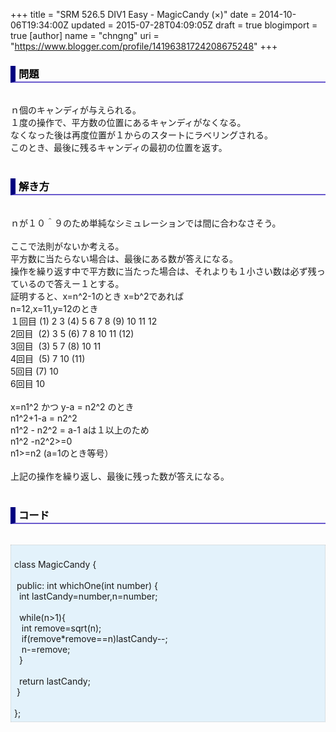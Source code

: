 +++
title = "SRM 526.5 DIV1 Easy - MagicCandy (×)"
date = 2014-10-06T19:34:00Z
updated = 2015-07-28T04:09:05Z
draft = true
blogimport = true 
[author]
	name = "chngng"
	uri = "https://www.blogger.com/profile/14196381724208675248"
+++

<div dir="ltr" style="text-align: left;" trbidi="on"><h3 style="border-bottom: 2px solid slateblue; border-left: 8px solid navy; color: black; padding: 0px 0px 1px 5px;">問題 </h3><br />ｎ個のキャンディが与えられる。<br />１度の操作で、平方数の位置にあるキャンディがなくなる。<br />なくなった後は再度位置が１からのスタートにラベリングされる。<br />このとき、最後に残るキャンディの最初の位置を返す。<br /><br /><h3 style="border-bottom: 2px solid slateblue; border-left: 8px solid navy; color: black; padding: 0px 0px 1px 5px;">解き方 </h3><br />ｎが１０＾９のため単純なシミュレーションでは間に合わなさそう。<br /><br />ここで法則がないか考える。<br />平方数に当たらない場合は、最後にある数が答えになる。<br />操作を繰り返す中で平方数に当たった場合は、それよりも１小さい数は必ず残っているので答えー１とする。<br />証明すると、x=n^2-1のとき x=b^2であれば<br />n=12,x=11,y=12のとき<br />１回目 (1) 2 3 (4) 5 6 7 8 (9) 10 11 12<br />2回目 &nbsp;(2) 3 5 (6) 7 8 10 11 (12)<br />3回目 &nbsp;(3) 5 7 (8) 10 11<br />4回目 &nbsp;(5) 7 10 (11)<br />5回目 (7) 10<br />6回目 10<br /><br />x=n1^2 かつ y-a = n2^2 のとき<br />n1^2+1-a = n2^2<br />n1^2 - n2^2 = a-1 aは１以上のため<br />n1^2 -n2^2&gt;=0<br />n1&gt;=n2 (a=1のとき等号）<br /><br />上記の操作を繰り返し、最後に残った数が答えになる。<br /><br /><h3 style="border-bottom: 2px solid slateblue; border-left: 8px solid navy; color: black; padding: 0px 0px 1px 5px;">コード </h3><br /><div style="background-color: #e3f2fb; border: 1px dotted #CCCCCC; padding: 5px;"><br />class MagicCandy {<br /><br /><span class="Apple-tab-span" style="white-space: pre;"> </span>public: int whichOne(int number) {<br /><span class="Apple-tab-span" style="white-space: pre;">  </span>int lastCandy=number,n=number;<br /><br /><span class="Apple-tab-span" style="white-space: pre;">  </span>while(n&gt;1){<br /><span class="Apple-tab-span" style="white-space: pre;">   </span>int remove=sqrt(n);<br /><span class="Apple-tab-span" style="white-space: pre;">   </span>if(remove*remove==n)lastCandy--;<br /><span class="Apple-tab-span" style="white-space: pre;">   </span>n-=remove;<br /><span class="Apple-tab-span" style="white-space: pre;">  </span>}<br /><br /><span class="Apple-tab-span" style="white-space: pre;">  </span>return lastCandy;<br /><span class="Apple-tab-span" style="white-space: pre;"> </span>}<br /><br />};</div></div>
